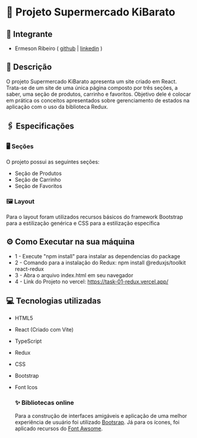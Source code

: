# 🚀 Projeto Supermercado KiBarato

## 👤 Integrante
- Ermeson Ribeiro
  ( [github](https://github.com/Ermeson23) | [linkedin](linkedin.com/in/ermeson-ribeiro-a29121212/) )
  
## 📄 Descrição

O projeto Supermercado KiBarato apresenta um site criado em React. Trata-se de um site de uma única página composto por três seções, a saber, uma seção de produtos, carrinho e favoritos. Objetivo dele é colocar em prática os conceitos apresentados sobre gerenciamento de estados na aplicação com o uso da biblioteca Redux.

## 🖇️ Especificações

### 🖥️ Seções

O projeto possui as seguintes seções:

- Seção de Produtos
- Seção de Carrinho
- Seção de Favoritos
  
### 🖼️ Layout

Para o layout foram utilizados recursos básicos do framework Bootstrap para a estilização genérica e CSS para a estilização específica

## ⚙️ Como Executar na sua máquina

- 1 - Execute "npm install" para instalar as dependencias do package
- 2 - Comando para a instalação do Redux: npm install @reduxjs/toolkit react-redux
- 3 - Abra o arquivo index.html em seu navegador
- 4 - Link do Projeto no vercel: https://task-01-redux.vercel.app/

## 💻 Tecnologias utilizadas

- HTML5
- React (Criado com Vite)
- TypeScript
- Redux
- CSS
- Bootstrap
- Font Icos

  ### ✨ Bibliotecas online

  Para a construção de interfaces amigáveis e aplicação de uma melhor experiência de usuário foi utilizado [Bootsrap](https://getbootstrap.com/). Já para os ícones, foi aplicado recursos do [Font Awsome](https://fontawesome.com/icons).
